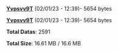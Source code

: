 [**Yvpsvv9T**](/data/Yvpsvv9T.txt) (02/01/23 - 12:39)- 5654 bytes

[**Yvpsvv9T**](/data/Yvpsvv9T.txt) (02/01/23 - 12:39)- 5654 bytes

**Total Datas**: 2591

**Total Size**: 16.61 MB / 16.6 MB